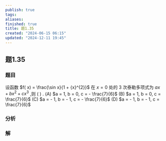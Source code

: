 ```yaml
---
publish: true
tags: 
aliases: 
finished: true
title: 题1.35
created: "2024-06-15 06:15"
updated: "2024-12-11 19:45"
---
```

## 题1.35
### 题目
设函数 $f( x)  = \frac{\sin x}{1 + {x}^{2}}$ 在 $x = 0$ 处的 3 次泰勒多项式为 ${ax} + b{x}^{2} + c{x}^{3}$ ,则 ( ) .
(A) $a = 1, b = 0, c =  - \frac{7}{6}$ 
(B) $a = 1, b = 0, c = \frac{7}{6}$
(C) $a =  - 1, b =  - 1, c =  - \frac{7}{6}$ 
(D) $a =  - 1, b =  - 1, c = \frac{7}{6}$
### 分析

### 解